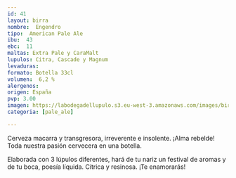 ```yaml
---
id: 41
layout: birra
nombre:  Engendro
tipo:  American Pale Ale
ibu:  43
ebc:  11
maltas: Extra Pale y CaraMalt
lupulos: Citra, Cascade y Magnum
levaduras: 
formato: Botella 33cl
volumen:  6,2 %
alergenos: 
origen: España
pvp: 3.00
imagen: https://labodegadellupulo.s3.eu-west-3.amazonaws.com/images/birras/engendro.jpg
categoria: [pale_ale]

---
```

Cerveza macarra y transgresora, irreverente e insolente. ¡Alma rebelde! Toda nuestra pasión cervecera en una botella.

Elaborada con 3 lúpulos diferentes, hará de tu nariz un festival de aromas y de tu boca, poesía líquida. Cítrica y resinosa. ¡Te enamorarás!
